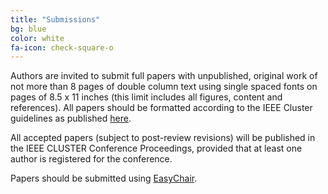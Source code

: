 ```yaml
---
title: "Submissions"
bg: blue
color: white
fa-icon: check-square-o
---
```


Authors are invited to submit full papers with unpublished, original work of not
more than 8 pages of double column text using single spaced fonts on pages of
8.5 x 11 inches (this limit includes all figures, content and references).  All
papers should be formatted according to the IEEE Cluster guidelines as published
[here](https://cluster17.github.io/technical/).

All accepted papers (subject to post-review revisions) will be published in the
IEEE CLUSTER Conference Proceedings, provided that at least one author is registered
for the conference.

Papers should be submitted using
[EasyChair](https://easychair.org/conferences/?conf=wrap2017).
